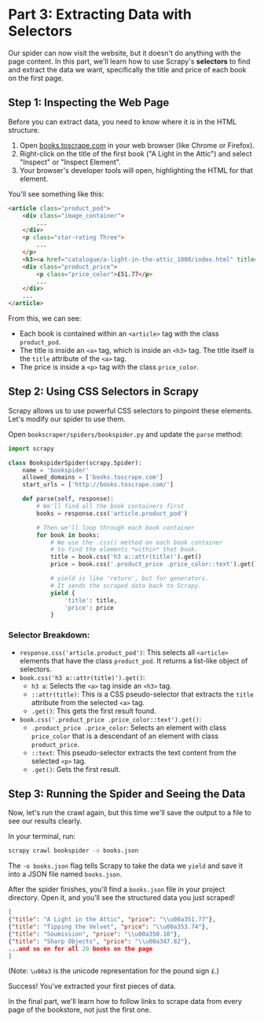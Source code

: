 # Part 3: Extracting Data with Selectors

Our spider can now visit the website, but it doesn't do anything with the page content. In this part, we'll learn how to use Scrapy's **selectors** to find and extract the data we want, specifically the title and price of each book on the first page.

## Step 1: Inspecting the Web Page

Before you can extract data, you need to know where it is in the HTML structure.

1.  Open [books.toscrape.com](http://books.toscrape.com) in your web browser (like Chrome or Firefox).
2.  Right-click on the title of the first book ("A Light in the Attic") and select "Inspect" or "Inspect Element".
3.  Your browser's developer tools will open, highlighting the HTML for that element.

You'll see something like this:
```html
<article class="product_pod">
    <div class="image_container">
        ...
    </div>
    <p class="star-rating Three">
        ...
    </p>
    <h3><a href="catalogue/a-light-in-the-attic_1000/index.html" title="A Light in the Attic">A Light in the ...</a></h3>
    <div class="product_price">
        <p class="price_color">£51.77</p>
        ...
    </div>
    ...
</article>
```
From this, we can see:
* Each book is contained within an `<article>` tag with the class `product_pod`.
* The title is inside an `<a>` tag, which is inside an `<h3>` tag. The title itself is the `title` attribute of the `<a>` tag.
* The price is inside a `<p>` tag with the class `price_color`.

## Step 2: Using CSS Selectors in Scrapy

Scrapy allows us to use powerful CSS selectors to pinpoint these elements. Let's modify our spider to use them.

Open `bookscraper/spiders/bookspider.py` and update the `parse` method:

```python
import scrapy

class BookspiderSpider(scrapy.Spider):
    name = 'bookspider'
    allowed_domains = ['books.toscrape.com']
    start_urls = ['http://books.toscrape.com/']

    def parse(self, response):
        # We'll find all the book containers first
        books = response.css('article.product_pod')

        # Then we'll loop through each book container
        for book in books:
            # We use the .css() method on each book container
            # to find the elements *within* that book.
            title = book.css('h3 a::attr(title)').get()
            price = book.css('.product_price .price_color::text').get()

            # yield is like 'return', but for generators.
            # It sends the scraped data back to Scrapy.
            yield {
                'title': title,
                'price': price
            }
```

### Selector Breakdown:

* `response.css('article.product_pod')`: This selects all `<article>` elements that have the class `product_pod`. It returns a list-like object of selectors.
* `book.css('h3 a::attr(title)').get()`:
    * `h3 a`: Selects the `<a>` tag inside an `<h3>` tag.
    * `::attr(title)`: This is a CSS pseudo-selector that extracts the `title` attribute from the selected `<a>` tag.
    * `.get()`: This gets the first result found.
* `book.css('.product_price .price_color::text').get()`:
    * `.product_price .price_color`: Selects an element with class `price_color` that is a descendant of an element with class `product_price`.
    * `::text`: This pseudo-selector extracts the text content from the selected `<p>` tag.
    * `.get()`: Gets the first result.

## Step 3: Running the Spider and Seeing the Data

Now, let's run the crawl again, but this time we'll save the output to a file to see our results clearly.

In your terminal, run:

```bash
scrapy crawl bookspider -o books.json
```

The `-o books.json` flag tells Scrapy to take the data we `yield` and save it into a JSON file named `books.json`.

After the spider finishes, you'll find a `books.json` file in your project directory. Open it, and you'll see the structured data you just scraped!

```json
[
{"title": "A Light in the Attic", "price": "\\u00a351.77"},
{"title": "Tipping the Velvet", "price": "\\u00a353.74"},
{"title": "Soumission", "price": "\\u00a350.10"},
{"title": "Sharp Objects", "price": "\\u00a347.82"},
...and so on for all 20 books on the page
]
```
(Note: `\u00a3` is the unicode representation for the pound sign `£`.)

Success! You've extracted your first pieces of data.

In the final part, we'll learn how to follow links to scrape data from every page of the bookstore, not just the first one.
                
